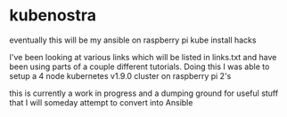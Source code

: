 # kubenostra
eventually this will be my ansible on raspberry pi kube install hacks

I've been looking at various links which will be listed in links.txt and have been using parts of a couple different tutorials.  Doing this I was able to setup a 4 node kubernetes v1.9.0 cluster on raspberry pi 2's

this is currently a work in progress and a dumping ground for useful stuff that I will someday attempt to convert into Ansible


